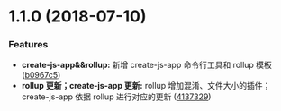 <a name="1.1.0"></a>
# 1.1.0 (2018-07-10)


### Features

* **create-js-app&&rollup:** 新增 create-js-app 命令行工具和 rollup 模板 ([b0967c5](https://github.com/a044161/demo-or-test/commit/b0967c5))
* **rollup 更新；create-js-app 更新:** rollup 增加混淆、文件大小的插件；create-js-app 依据 rollup 进行对应的更新 ([4137329](https://github.com/a044161/demo-or-test/commit/4137329))



